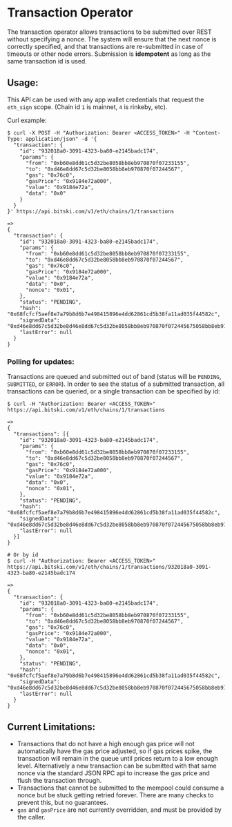 # Transaction Operator

The transaction operator allows transactions to be submitted over REST without specifying a nonce. The system will ensure that the next nonce is correctly specified, and that transactions are re-submitted in case of timeouts or other node errors. Submission is **idempotent** as long as the same transaction id is used.

## Usage:

This API can be used with any app wallet credentials that request the `eth_sign` scope. \(Chain id `1` is mainnet, `4` is rinkeby, etc\).

Curl example:

```text
$ curl -X POST -H "Authorization: Bearer <ACCESS_TOKEN>" -H "Content-Type: application/json" -d '{
  "transaction": {
    "id": "932018a0-3091-4323-ba80-e2145badc174",
    "params": {
      "from": "0xb60e8dd61c5d32be8058bb8eb970870f07233155",
      "to": "0xd46e8dd67c5d32be8058bb8eb970870f07244567",
      "gas": "0x76c0",
      "gasPrice": "0x9184e72a000",
      "value": "0x9184e72a",
      "data": "0x0"
    }
  }
}' https://api.bitski.com/v1/eth/chains/1/transactions

=> 
{
  "transaction": {
    "id": "932018a0-3091-4323-ba80-e2145badc174",
    "params": {
      "from": "0xb60e8dd61c5d32be8058bb8eb970870f07233155",
      "to": "0xd46e8dd67c5d32be8058bb8eb970870f07244567",
      "gas": "0x76c0",
      "gasPrice": "0x9184e72a000",
      "value": "0x9184e72a",
      "data": "0x0",
      "nonce": "0x01",
    },
    "status": "PENDING",
    "hash": "0x68fcfcf5aef8e7a79b8d6b7e498415896e4dd62861cd5b38fa11ad035f44582c",
    "signedData": "0xd46e8dd67c5d32be8d46e8dd67c5d32be8058bb8eb970870f072445675058bb8eb970870f072445675",
    "lastError": null
  }
}
```

### Polling for updates:

Transactions are queued and submitted out of band \(status will be `PENDING`, `SUBMITTED`, or `ERROR`\). In order to see the status of a submitted transaction, all transactions can be queried, or a single transaction can be specified by id:

```text
$ curl -H "Authorization: Bearer <ACCESS_TOKEN>" https://api.bitski.com/v1/eth/chains/1/transactions

=> 
{
  "transactions": [{
    "id": "932018a0-3091-4323-ba80-e2145badc174",
    "params": {
      "from": "0xb60e8dd61c5d32be8058bb8eb970870f07233155",
      "to": "0xd46e8dd67c5d32be8058bb8eb970870f07244567",
      "gas": "0x76c0",
      "gasPrice": "0x9184e72a000",
      "value": "0x9184e72a",
      "data": "0x0",
      "nonce": "0x01",
    },
    "status": "PENDING",
    "hash": "0x68fcfcf5aef8e7a79b8d6b7e498415896e4dd62861cd5b38fa11ad035f44582c",
    "signedData": "0xd46e8dd67c5d32be8d46e8dd67c5d32be8058bb8eb970870f072445675058bb8eb970870f072445675",
    "lastError": null
  }]
}

# Or by id
$ curl -H "Authorization: Bearer <ACCESS_TOKEN>" https://api.bitski.com/v1/eth/chains/1/transactions/932018a0-3091-4323-ba80-e2145badc174

=> 
{
  "transaction": {
    "id": "932018a0-3091-4323-ba80-e2145badc174",
    "params": {
      "from": "0xb60e8dd61c5d32be8058bb8eb970870f07233155",
      "to": "0xd46e8dd67c5d32be8058bb8eb970870f07244567",
      "gas": "0x76c0",
      "gasPrice": "0x9184e72a000",
      "value": "0x9184e72a",
      "data": "0x0",
      "nonce": "0x01",
    },
    "status": "PENDING",
    "hash": "0x68fcfcf5aef8e7a79b8d6b7e498415896e4dd62861cd5b38fa11ad035f44582c",
    "signedData": "0xd46e8dd67c5d32be8d46e8dd67c5d32be8058bb8eb970870f072445675058bb8eb970870f072445675",
    "lastError": null
  }
}
```

## Current Limitations:

* Transactions that do not have a high enough gas price will not automatically have the gas price adjusted, so if gas prices spike, the transaction will remain in the queue until prices return to a low enough level. Alternatively a new transaction can be submitted with that same nonce via the standard JSON RPC api to increase the gas price and flush the transaction through.
* Transactions that cannot be submitted to the mempool could consume a nonce but be stuck getting retried forever. There are many checks to prevent this, but no guarantees.
* `gas` and `gasPrice` are not currently overridden, and must be provided by the caller.


